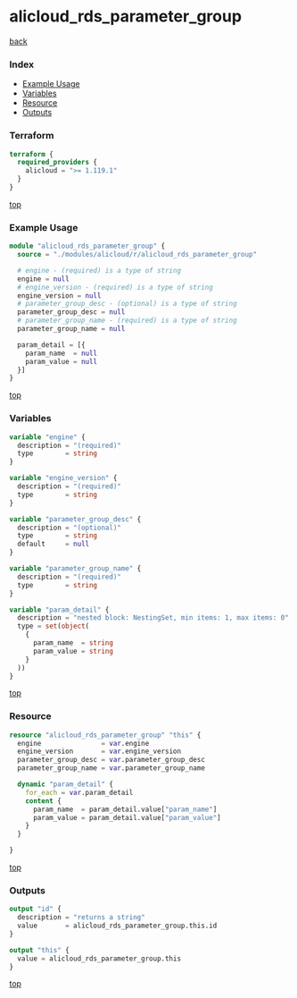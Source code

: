 # alicloud_rds_parameter_group

[back](../alicloud.md)

### Index

- [Example Usage](#example-usage)
- [Variables](#variables)
- [Resource](#resource)
- [Outputs](#outputs)

### Terraform

```terraform
terraform {
  required_providers {
    alicloud = ">= 1.119.1"
  }
}
```

[top](#index)

### Example Usage

```terraform
module "alicloud_rds_parameter_group" {
  source = "./modules/alicloud/r/alicloud_rds_parameter_group"

  # engine - (required) is a type of string
  engine = null
  # engine_version - (required) is a type of string
  engine_version = null
  # parameter_group_desc - (optional) is a type of string
  parameter_group_desc = null
  # parameter_group_name - (required) is a type of string
  parameter_group_name = null

  param_detail = [{
    param_name  = null
    param_value = null
  }]
}
```

[top](#index)

### Variables

```terraform
variable "engine" {
  description = "(required)"
  type        = string
}

variable "engine_version" {
  description = "(required)"
  type        = string
}

variable "parameter_group_desc" {
  description = "(optional)"
  type        = string
  default     = null
}

variable "parameter_group_name" {
  description = "(required)"
  type        = string
}

variable "param_detail" {
  description = "nested block: NestingSet, min items: 1, max items: 0"
  type = set(object(
    {
      param_name  = string
      param_value = string
    }
  ))
}
```

[top](#index)

### Resource

```terraform
resource "alicloud_rds_parameter_group" "this" {
  engine               = var.engine
  engine_version       = var.engine_version
  parameter_group_desc = var.parameter_group_desc
  parameter_group_name = var.parameter_group_name

  dynamic "param_detail" {
    for_each = var.param_detail
    content {
      param_name  = param_detail.value["param_name"]
      param_value = param_detail.value["param_value"]
    }
  }

}
```

[top](#index)

### Outputs

```terraform
output "id" {
  description = "returns a string"
  value       = alicloud_rds_parameter_group.this.id
}

output "this" {
  value = alicloud_rds_parameter_group.this
}
```

[top](#index)
